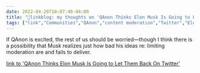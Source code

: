 ```yaml
---
date: 2022-04-26T10:07:40-04:00
title: "🔗linkblog: my thoughts on 'QAnon Thinks Elon Musk Is Going to Let Them Back On Twitter'"
tags: ["link","Communities","QAnon","content moderation","Twitter","Elon Musk"]
---
```

If QAnon is excited, the rest of us should be worried—though I think there is a possibility that Musk realizes just how bad his ideas re: limiting moderation are and fails to deliver.
 
[link to 'QAnon Thinks Elon Musk Is Going to Let Them Back On Twitter'](https://www.vice.com/en/article/qjbqzd/qanon-twitter-elon-musk)
